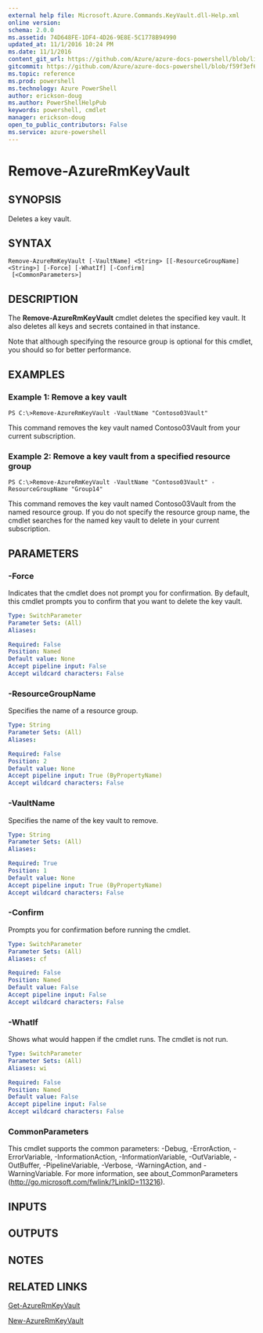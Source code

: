 ```yaml
---
external help file: Microsoft.Azure.Commands.KeyVault.dll-Help.xml
online version: 
schema: 2.0.0
ms.assetid: 74D648FE-1DF4-4D26-9E8E-5C1778B94990
updated_at: 11/1/2016 10:24 PM
ms.date: 11/1/2016
content_git_url: https://github.com/Azure/azure-docs-powershell/blob/live/azureps-cmdlets-docs/ResourceManager/AzureRM.KeyVault/v1.1.11/Remove-AzureRmKeyVault.md
gitcommit: https://github.com/Azure/azure-docs-powershell/blob/f59f3ef60bc592383812213e69fd77ba950759ed/azureps-cmdlets-docs/ResourceManager/AzureRM.KeyVault/v1.1.11/Remove-AzureRmKeyVault.md
ms.topic: reference
ms.prod: powershell
ms.technology: Azure PowerShell
author: erickson-doug
ms.author: PowerShellHelpPub
keywords: powershell, cmdlet
manager: erickson-doug
open_to_public_contributors: False
ms.service: azure-powershell
---
```


# Remove-AzureRmKeyVault

## SYNOPSIS
Deletes a key vault.

## SYNTAX

```
Remove-AzureRmKeyVault [-VaultName] <String> [[-ResourceGroupName] <String>] [-Force] [-WhatIf] [-Confirm]
 [<CommonParameters>]
```

## DESCRIPTION
The **Remove-AzureRmKeyVault** cmdlet deletes the specified key vault.
It also deletes all keys and secrets contained in that instance.

Note that although specifying the resource group is optional for this cmdlet, you should so for better performance.

## EXAMPLES

### Example 1: Remove a key vault
```
PS C:\>Remove-AzureRmKeyVault -VaultName "Contoso03Vault"
```

This command removes the key vault named Contoso03Vault from your current subscription.

### Example 2: Remove a key vault from a specified resource group
```
PS C:\>Remove-AzureRmKeyVault -VaultName "Contoso03Vault" -ResourceGroupName "Group14"
```

This command removes the key vault named Contoso03Vault from the named resource group.
If you do not specify the resource group name, the cmdlet searches for the named key vault to delete in your current subscription.

## PARAMETERS

### -Force
Indicates that the cmdlet does not prompt you for confirmation.
By default, this cmdlet prompts you to confirm that you want to delete the key vault.

```yaml
Type: SwitchParameter
Parameter Sets: (All)
Aliases: 

Required: False
Position: Named
Default value: None
Accept pipeline input: False
Accept wildcard characters: False
```

### -ResourceGroupName
Specifies the name of a resource group.

```yaml
Type: String
Parameter Sets: (All)
Aliases: 

Required: False
Position: 2
Default value: None
Accept pipeline input: True (ByPropertyName)
Accept wildcard characters: False
```

### -VaultName
Specifies the name of the key vault to remove.

```yaml
Type: String
Parameter Sets: (All)
Aliases: 

Required: True
Position: 1
Default value: None
Accept pipeline input: True (ByPropertyName)
Accept wildcard characters: False
```

### -Confirm
Prompts you for confirmation before running the cmdlet.

```yaml
Type: SwitchParameter
Parameter Sets: (All)
Aliases: cf

Required: False
Position: Named
Default value: False
Accept pipeline input: False
Accept wildcard characters: False
```

### -WhatIf
Shows what would happen if the cmdlet runs.
The cmdlet is not run.

```yaml
Type: SwitchParameter
Parameter Sets: (All)
Aliases: wi

Required: False
Position: Named
Default value: False
Accept pipeline input: False
Accept wildcard characters: False
```

### CommonParameters
This cmdlet supports the common parameters: -Debug, -ErrorAction, -ErrorVariable, -InformationAction, -InformationVariable, -OutVariable, -OutBuffer, -PipelineVariable, -Verbose, -WarningAction, and -WarningVariable. For more information, see about_CommonParameters (http://go.microsoft.com/fwlink/?LinkID=113216).

## INPUTS

## OUTPUTS

## NOTES

## RELATED LINKS

[Get-AzureRmKeyVault](xref:ResourceManager/AzureRM.KeyVault/v1.1.11/Get-AzureRmKeyVault.md)

[New-AzureRmKeyVault](xref:ResourceManager/AzureRM.KeyVault/v1.1.11/New-AzureRmKeyVault.md)


